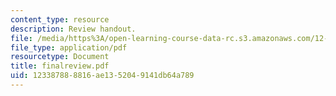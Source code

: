 ```yaml
---
content_type: resource
description: Review handout.
file: /media/https%3A/open-learning-course-data-rc.s3.amazonaws.com/12-800-fluid-dynamics-of-the-atmosphere-and-ocean-fall-2004/123387888816ae1352049141db64a789_finalreview.pdf
file_type: application/pdf
resourcetype: Document
title: finalreview.pdf
uid: 12338788-8816-ae13-5204-9141db64a789
---
```

